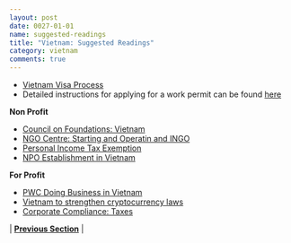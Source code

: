 ```yaml
---
layout: post
date: 0027-01-01
name: suggested-readings
title: "Vietnam: Suggested Readings"
category: vietnam
comments: true
---
```





- [Vietnam Visa Process](https://vietnamvisa.govt.vn/)
- Detailed instructions for applying for a work permit can be found [here](https://www.vietnamvisaonline.net/article/vietnam-visa-tips/vietnam-work-permit/)

**Non Profit**
- [Council on Foundations: Vietnam](https://www.cof.org/content/vietnam#end3)
- [NGO Centre: Starting and Operatin and INGO](http://www.ngocentre.org.vn/vi/content/starting-and-operating-ingo)
- [Personal Income Tax Exemption](http://www.ngocentre.org.vn/webfm_send/11963)
- [NPO Establishment in Vietnam](https://www.linvn.org/images/Resources/Memo_FormsofNPOEstablishmentinVietnam(2016)_EN.pdf)

**For Profit**
- [PWC Doing Business in Vietnam](https://www.pwc.com/vn/en/publications/2017/dbg-2017.pdf)
- [Vietnam to strengthen cryptocurrency laws](http://www.vietnam-briefing.com/news/vietnam-strengthen-cryptocurrency-legal-framework.html/)
- [Corporate Compliance: Taxes](https://emerhub.com/vietnam/corporate-compliance-vietnam-year-life-foreign-company/)

| **[Previous Section]( https://neo-project.github.io/global-blockchain-compliance-hub//vietnam/vietnam-nullify-smart-contracts.html)** |
